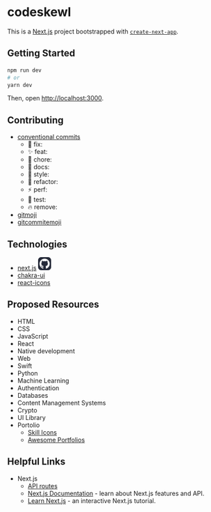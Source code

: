 # codeskewl

This is a [Next.js](https://nextjs.org/) project bootstrapped with
[`create-next-app`](https://github.com/vercel/next.js/tree/canary/packages/create-next-app).

## Getting Started

```bash
npm run dev
# or
yarn dev
```

Then, open [http://localhost:3000](http://localhost:3000).

## Contributing

- [conventional commits](https://www.conventionalcommits.org/en/v1.0.0-beta.2/#summary)
  - :bug: fix:
  - :sparkles: feat:
  - :construction_worker: chore:
  - :memo: docs:
  - :lipstick: style:
  - :art: refactor:
  - :zap: perf:
  - :test_tube: test:
  - :fire: remove:
- [gitmoji](https://gitmoji.dev/)
- [gitcommitemoji](https://gist.github.com/parmentf/035de27d6ed1dce0b36a)

## Technologies

- [next.js](https://github.com/vercel/next.js)
  <a href="https://google.com" target="_blank"><img src="https://raw.githubusercontent.com/tandpfun/skill-icons/main/icons/Github-Dark.svg" width="30px" height="30px" /></a>
- [chakra-ui](https://github.com/chakra-ui/chakra-ui)
- [react-icons](https://react-icons.github.io/react-icons/)

## Proposed Resources

- HTML
- CSS
- JavaScript
- React
- Native development
- Web
- Swift
- Python
- Machine Learning
- Authentication
- Databases
- Content Management Systems
- Crypto
- UI Library
- Portolio
  - [Skill Icons](https://github.com/tandpfun/skill-icons)
  - [Awesome Portfolios](https://github.com/abhisheknaiidu/awesome-github-profile-readme)

## Helpful Links

- Next.js
  - [API routes](https://nextjs.org/docs/api-routes/introduction)
  - [Next.js Documentation](https://nextjs.org/docs) - learn about Next.js
    features and API.
  - [Learn Next.js](https://nextjs.org/learn) - an interactive Next.js tutorial.
